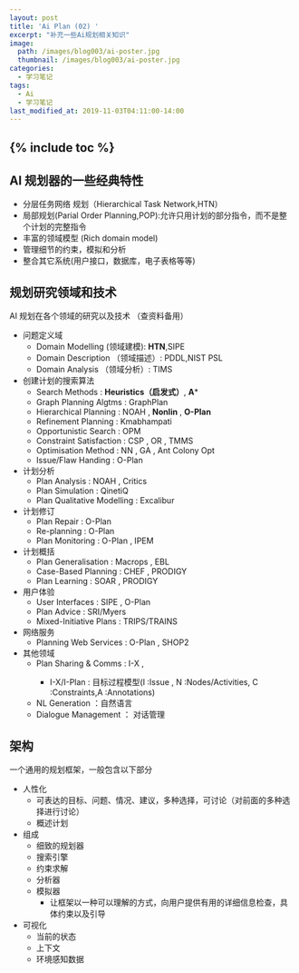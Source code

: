 ```yaml
---
layout: post
title: 'Ai Plan (02) '
excerpt: "补充一些Ai规划相关知识"
image:
  path: /images/blog003/ai-poster.jpg
  thumbnail: /images/blog003/ai-poster.jpg
categories:
  - 学习笔记
tags:
  - Ai
  - 学习笔记
last_modified_at: 2019-11-03T04:11:00-14:00
---
```

{% include toc %}
---

## AI 规划器的一些经典特性
* 分层任务网络 规划（Hierarchical Task Network,HTN）
* 局部规划(Parial Order Planning,POP):允许只用计划的部分指令，而不是整个计划的完整指令
* 丰富的领域模型 (Rich domain model)
* 管理细节的约束，模拟和分析
* 整合其它系统(用户接口，数据库，电子表格等等)

## 规划研究领域和技术
AI 规划在各个领域的研究以及技术 （查资料备用）
- 问题定义域
  - Domain Modelling (领域建模): **HTN**,SIPE
  - Domain Description （领域描述）: PDDL,NIST PSL
  - Domain Analysis （领域分析）: TIMS
- 创建计划的搜索算法
  - Search Methods : **Heuristics（启发式）**, **A***
  - Graph Planning Algtms : GraphPlan
  - Hierarchical Planning : NOAH , **Nonlin** , **O-Plan**
  - Refinement Planning : Kmabhampati
  - Opportunistic Search : OPM
  - Constraint Satisfaction : CSP , OR , TMMS
  - Optimisation Method : NN , GA , Ant Colony Opt
  - Issue/Flaw Handing : O-Plan
- 计划分析
  - Plan Analysis : NOAH , Critics
  - Plan Simulation : QinetiQ
  - Plan Qualitative Modelling : Excalibur
- 计划修订
  - Plan Repair : O-Plan
  - Re-planning : O-Plan
  - Plan Monitoring : O-Plan , IPEM
- 计划概括
  - Plan Generalisation : Macrops , EBL
  - Case-Based Planning : CHEF , PRODIGY
  - Plan Learning : SOAR , PRODIGY
- 用户体验
  - User Interfaces : SIPE , O-Plan
  - Plan Advice : SRI/Myers
  - Mixed-Initiative Plans : TRIPS/TRAINS
- 网络服务
  - Planning Web Services : O-Plan , SHOP2
- 其他领域
  - Plan Sharing & Comms : I-X , <I-N-C-A>
    - I-X/I-Plan : 目标过程模型(I :Issue , N :Nodes/Activities, C :Constraints,A :Annotations)
  - NL Generation ：自然语言
  - Dialogue Management ： 对话管理

## 架构
一个通用的规划框架，一般包含以下部分
* 人性化
  * 可表达的目标、问题、情况、建议，多种选择，可讨论（对前面的多种选择进行讨论）
  * 概述计划
* 组成
  * 细致的规划器
  * 搜索引擎
  * 约束求解
  * 分析器
  * 模拟器
    * 让框架以一种可以理解的方式，向用户提供有用的详细信息检查，具体约束以及引导
* 可视化
  * 当前的状态
  * 上下文
  * 环境感知数据
